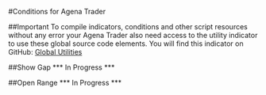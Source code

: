 ﻿#Conditions for Agena Trader

##Important
To compile indicators, conditions and other script resources without any error your Agena Trader also need access to the utility indicator to use these global source code elements. You will find this indicator on GitHub: [Global Utilities](https://github.com/ScriptTrading/Basic-Package/blob/master/Utilities/GlobalUtilities_Utility.cs)

##Show Gap
*** In Progress ***

##Open Range
*** In Progress ***